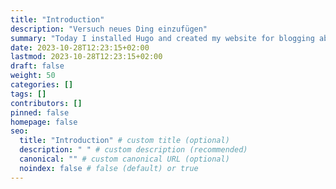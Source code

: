 ```yaml
---
title: "Introduction"
description: "Versuch neues Ding einzufügen"
summary: "Today I installed Hugo and created my website for blogging about my project."
date: 2023-10-28T12:23:15+02:00
lastmod: 2023-10-28T12:23:15+02:00
draft: false
weight: 50
categories: []
tags: []
contributors: []
pinned: false
homepage: false
seo:
  title: "Introduction" # custom title (optional)
  description: " " # custom description (recommended)
  canonical: "" # custom canonical URL (optional)
  noindex: false # false (default) or true
---
```

